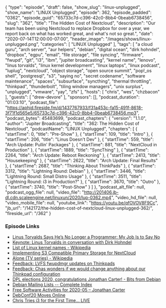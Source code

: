 {
  "type": "episode",
  "draft": false,
  "show_slug": "linux-unplugged",
  "show_name": "LINUX Unplugged",
  "episode": 362,
  "episode_padded": "0362",
  "episode_guid": "65733c7d-c396-42c0-8bb4-0beab6738456",
  "slug": "362",
  "title": "The Hidden Cost of Nextcloud",
  "description": "Our team has been using Nextcloud to replace Dropbox for over a year, we report back on what has worked great, and what's not so great.",
  "date": "2020-07-14T12:00:00-07:00",
  "header_image": "/images/shows/linux-unplugged.png",
  "categories": [
    "LINUX Unplugged"
  ],
  "tags": [
    "a cloud guru",
    "arch server",
    "aur helpers",
    "debian",
    "digital ocean",
    "dirk hohndel",
    "dropbox",
    "egpu",
    "email",
    "file storage",
    "file syncing",
    "firmware",
    "fwupd",
    "git",
    "i3",
    "ibm",
    "jupiter broadcasting",
    "kernel name",
    "lenovo",
    "linus torvalds",
    "linux kernel development",
    "linux laptops",
    "linux podcast",
    "luplug",
    "nextcloud",
    "object storage",
    "open source summit",
    "pop!_os shell",
    "postgresql",
    "s3",
    "saying no",
    "secret codename",
    "software maintenance",
    "spaces",
    "subsurface",
    "syncthing",
    "thermal throttling",
    "thinkpad",
    "thunderbolt",
    "tiling window managers",
    "unix surplus",
    "unplugged",
    "vmware",
    "yay",
    "zfs"
  ],
  "hosts": [
    "chris",
    "wes",
    "chzbacon"
  ],
  "guests": [
    "drew-devore"
  ],
  "sponsors": [],
  "podcast_duration": "01:03:10",
  "podcast_file": "https://aphid.fireside.fm/d/1437767933/f31a453c-fa15-491f-8618-3f71f1d565e5/65733c7d-c396-42c0-8bb4-0beab6738456.mp3",
  "podcast_bytes": 45483699,
  "podcast_chapters": {
    "version": "1.1.0",
    "author": "Jupiter Broadcasting",
    "title": "362: The Hidden Cost of Nextcloud",
    "podcastName": "LINUX Unplugged",
    "chapters": [
      {
        "startTime": 0,
        "title": "Pre-Show"
      },
      {
        "startTime": 109,
        "title": "Intro"
      },
      {
        "startTime": 206,
        "title": "Linus Doesn't Dev"
      },
      {
        "startTime": 559,
        "title": "Arch Update: Pullin' Packages"
      },
      {
        "startTime": 881,
        "title": "NextCloud in Production"
      },
      {
        "startTime": 1889,
        "title": "SyncThing"
      },
      {
        "startTime": 2264,
        "title": "Arch Update: Reboot Reckoning"
      },
      {
        "startTime": 2413,
        "title": "Housekeeping"
      },
      {
        "startTime": 2622,
        "title": "Arch Update: Final Results"
      },
      {
        "startTime": 2687,
        "title": "Thinking About ThinkPads"
      },
      {
        "startTime": 3312,
        "title": "Lightning Round: Debian"
      },
      {
        "startTime": 3446,
        "title": "Lightning Round: Small Distro Usage"
      },
      {
        "startTime": 3511,
        "title": "Lightning Round: i3 in Production?"
      },
      {
        "startTime": 3670,
        "title": "Outro"
      },
      {
        "startTime": 3740,
        "title": "Post-Show"
      }
    ]
  },
  "podcast_alt_file": null,
  "podcast_ogg_file": null,
  "video_file": "http://201406.jb-dl.cdn.scaleengine.net/linuxun/2020/lup-0362.mp4",
  "video_hd_file": null,
  "video_mobile_file": null,
  "youtube_link": "https://youtu.be/qfOVOV8F9Cc",
  "jb_url": "/142172/the-hidden-cost-of-nextcloud-linux-unplugged-362/",
  "fireside_url": "/362"
}


### Episode Links

  * [Linus Torvalds Says He’s No Longer a Programmer: My Job Is to Say No](https://news.softpedia.com/news/linus-torvalds-says-he-s-no-longer-a-programmer-my-job-is-to-say-no-530460.shtml "Linus Torvalds Says He’s No Longer a Programmer: My Job Is to Say No")
  * [Keynote: Linus Torvalds in conversation with Dirk Hohndel](https://www.youtube.com/watch?v=H8Gd9t7FQqI "Keynote: Linus Torvalds in conversation with Dirk Hohndel")
  * [List of Linux kernel names - Wikipedia](https://en.wikipedia.org/wiki/List_of_Linux_kernel_names "List of Linux kernel names - Wikipedia")
  * [Implementing S3 Compatible Primary Storage for NextCloud](https://autoize.com/s3-compatible-storage-for-nextcloud/ "Implementing S3 Compatible Primary Storage for NextCloud")
  * [Alone (TV series) - Wikipedia](https://en.wikipedia.org/wiki/Alone_\(TV_series\) "Alone \(TV series\) - Wikipedia")
  * [Feedback: LVFS fwupdmgr updates on Thinkpads](https://slexy.org/view/s21gE7AxzG "Feedback: LVFS fwupdmgr updates on Thinkpads")
  * [Feedback: Chas wonders if we would change anything about our Thinkpad configuration](https://slexy.org/view/s29o8bLIIu "Feedback: Chas wonders if we would change anything about our Thinkpad configuration")
  * [DPL elections 2020, congratulations Jonathan Carter! - Bits from Debian](https://bits.debian.org/2020/04/results-dpl-elections-2020.html "DPL elections 2020, congratulations Jonathan Carter! - Bits from Debian")
  * [Debian Mailing Lists -- Complete Index](https://lists.debian.org/completeindex.html "Debian Mailing Lists -- Complete Index")
  * [Free Software Activities for 2020-05 – Jonathan Carter](https://jonathancarter.org/2020/06/01/free-software-activities-for-2020-05/ "Free Software Activities for 2020-05 – Jonathan Carter")
  * [DebConf20 Moves Online](https://lists.debian.org/debian-devel-announce/2020/06/msg00003.html "DebConf20 Moves Online")
  * [Chris Tries i3 for the First Time... LIVE](https://www.youtube.com/watch?v=b_RL_Q8CR78 "Chris Tries i3 for the First Time... LIVE")


